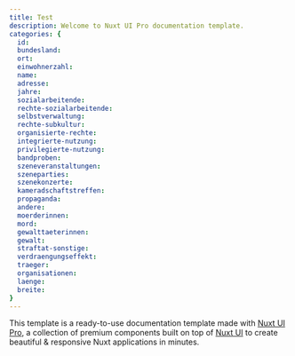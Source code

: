 ```yaml
---
title: Test
description: Welcome to Nuxt UI Pro documentation template.
categories: {
  id:
  bundesland:
  ort:
  einwohnerzahl:
  name:
  adresse:
  jahre:
  sozialarbeitende:
  rechte-sozialarbeitende:
  selbstverwaltung:
  rechte-subkultur:
  organisierte-rechte:
  integrierte-nutzung:
  privilegierte-nutzung:
  bandproben:
  szeneveranstaltungen:
  szeneparties:
  szenekonzerte:
  kameradschaftstreffen:
  propaganda:
  andere:
  moerderinnen:
  mord:
  gewalttaeterinnen:
  gewalt:
  straftat-sonstige:
  verdraengungseffekt:
  traeger:
  organisationen:
  laenge:
  breite:
}
---
```


This template is a ready-to-use documentation template made with [Nuxt UI Pro](https://ui.nuxt.com/pro), a collection of premium components built on top of [Nuxt UI](https://ui.nuxt.com) to create beautiful & responsive Nuxt applications in minutes.
